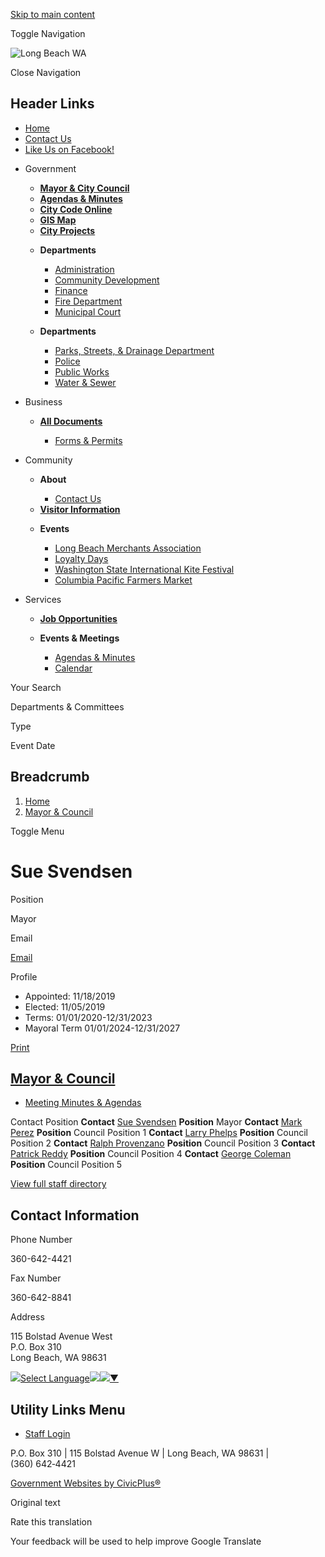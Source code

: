 [Skip to main content](https://www.longbeachwa.gov/mayor-council/directory-listing/sue-svendsen/)

Toggle Navigation

![Long Beach WA](https://www.longbeachwa.gov/sites/g/files/vyhlif14926/files/logo_0.png)

Close Navigation

## Header Links

- [Home](https://www.longbeachwa.gov)
- [Contact Us](https://www.longbeachwa.gov/directory)
- [Like Us on Facebook!](https://www.facebook.com/CityHallLongBeachWA "(opens in a new window)")

<!--THE END-->

- Government
  
  - [**Mayor &amp; City Council**](https://www.longbeachwa.gov/mayor-council)
  - [**Agendas &amp; Minutes**](https://www.longbeachwa.gov/meetings)
  - [**City Code Online**](https://codelibrary.amlegal.com/codes/longbeachwa/latest/overview "(opens in a new window)")
  - [**GIS Map**](https://gis.cartomation.com/longbeach37/planning/index.html "(opens in a new window)")
  - [**City Projects**](https://www.longbeachwa.gov/node/256)
  
  <!--THE END-->
  
  - **Departments**
    
    - [Administration](https://www.longbeachwa.gov/administration)
    - [Community Development](https://www.longbeachwa.gov/community-development)
    - [Finance](https://www.longbeachwa.gov/finance)
    - [Fire Department](https://www.longbeachwa.gov/fire-department)
    - [Municipal Court](https://www.longbeachwa.gov/municipal-court)
  
  <!--THE END-->
  
  - **Departments**
    
    - [Parks, Streets, &amp; Drainage Department](https://www.longbeachwa.gov/parks-streets-drainage-department)
    - [Police](https://www.longbeachwa.gov/police)
    - [Public Works](https://www.longbeachwa.gov/public-works)
    - [Water &amp; Sewer](https://www.longbeachwa.gov/water-sewer)
  
  <!--THE END-->
- Business
  
  - [**All Documents**](https://www.longbeachwa.gov/document-library)
    
    - [Forms &amp; Permits](https://www.longbeachwa.gov/forms)
  
  <!--THE END-->
  
  <!--THE END-->
  
  <!--THE END-->
- Community
  
  - **About**
    
    - [Contact Us](https://www.longbeachwa.gov/contact-us)
  
  <!--THE END-->
  
  - [**Visitor Information**](https://www.visitlongbeachpeninsula.com "(opens in a new window)")
  
  <!--THE END-->
  
  - **Events**
    
    - [Long Beach Merchants Association](https://www.longbeachmerchants.com "(opens in a new window)")
    - [Loyalty Days](https://www.facebook.com/LoyaltyDaysLongBeachWA "(opens in a new window)")
    - [Washington State International Kite Festival](https://kitefestival.com "(opens in a new window)")
    - [Columbia Pacific Farmers Market](https://www.longbeachwa.gov/node/1236)
  
  <!--THE END-->
- Services
  
  - [**Job Opportunities**](https://www.longbeachwa.gov/jobs)
  
  <!--THE END-->
  
  - **Events &amp; Meetings**
    
    - [Agendas &amp; Minutes](https://www.longbeachwa.gov/meetings)
    - [Calendar](https://www.longbeachwa.gov/calendar)
  
  <!--THE END-->
  
  <!--THE END-->

Your Search

Departments &amp; Committees

Type

Event Date

## Breadcrumb

1. [Home](https://www.longbeachwa.gov)
2. [Mayor &amp; Council](https://www.longbeachwa.gov/mayor-council)

Toggle Menu

# Sue Svendsen

Position

Mayor

Email

[Email](https://www.longbeachwa.gov/email-contact/node/131/field_email "Email Sue Svendsen (opens in a new window)")

Profile

- Appointed: 11/18/2019
- Elected: 11/05/2019
- Terms: 01/01/2020-12/31/2023
- Mayoral Term 01/01/2024-12/31/2027

[Print](https://www.longbeachwa.gov/print/pdf/node/131)

## [Mayor &amp; Council](https://www.longbeachwa.gov/mayor-council)

- [Meeting Minutes &amp; Agendas](https://www.longbeachwa.gov/meetings)

Contact Position **Contact** [Sue Svendsen](https://www.longbeachwa.gov/mayor-council/directory-listing/sue-svendsen) **Position** Mayor **Contact** [Mark Perez](https://www.longbeachwa.gov/mayor-council/directory-listing/mark-perez) **Position** Council Position 1 **Contact** [Larry Phelps](https://www.longbeachwa.gov/mayor-council/directory-listing/larry-phelps) **Position** Council Position 2 **Contact** [Ralph Provenzano](https://www.longbeachwa.gov/mayor-council/directory-listing/ralph-provenzano) **Position** Council Position 3 **Contact** [Patrick Reddy](https://www.longbeachwa.gov/mayor-council/directory-listing/patrick-reddy) **Position** Council Position 4 **Contact** [George Coleman](https://www.longbeachwa.gov/mayor-council/directory-listing/george-coleman) **Position** Council Position 5

[View full staff directory](https://www.longbeachwa.gov/directory)

## Contact Information

Phone Number

360-642-4421

Fax Number

360-642-8841

Address

115 Bolstad Avenue West  
P.O. Box 310  
Long Beach, WA 98631

![](https://www.google.com/images/cleardot.gif)[Select Language![](https://www.google.com/images/cleardot.gif)​![](https://www.google.com/images/cleardot.gif)▼](https://www.longbeachwa.gov/mayor-council/directory-listing/sue-svendsen)

## Utility Links Menu

- [Staff Login](https://www.longbeachwa.gov/login?current=%2Fmayor-council%2Fmeeting%2Fcity-council-meeting-177)

P.O. Box 310 | 115 Bolstad Avenue W | Long Beach, WA 98631 | (360) 642‑4421

[Government Websites by CivicPlus®](https://www.civicplus.com "(opens in a new window)")

Original text

Rate this translation

Your feedback will be used to help improve Google Translate